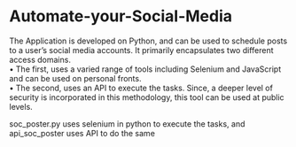 # Automate-your-Social-Media
The Application is developed on Python, and can be used to schedule posts to a user’s social media accounts. It primarily encapsulates two different access domains.<br/>
• The first, uses a varied range of tools including Selenium and JavaScript and can be used on
personal fronts.<br/>
• The second, uses an API to execute the tasks. Since, a deeper level of security is incorporated in this
methodology, this tool can be used at public levels.

soc_poster.py uses selenium in python to execute the tasks, and api_soc_poster uses API to do the same
